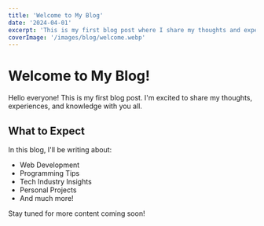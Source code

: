 ```yaml
---
title: 'Welcome to My Blog'
date: '2024-04-01'
excerpt: 'This is my first blog post where I share my thoughts and experiences.'
coverImage: '/images/blog/welcome.webp'
---
```


# Welcome to My Blog!

Hello everyone! This is my first blog post. I'm excited to share my thoughts, experiences, and knowledge with you all.

## What to Expect

In this blog, I'll be writing about:

- Web Development
- Programming Tips
- Tech Industry Insights
- Personal Projects
- And much more!

Stay tuned for more content coming soon! 